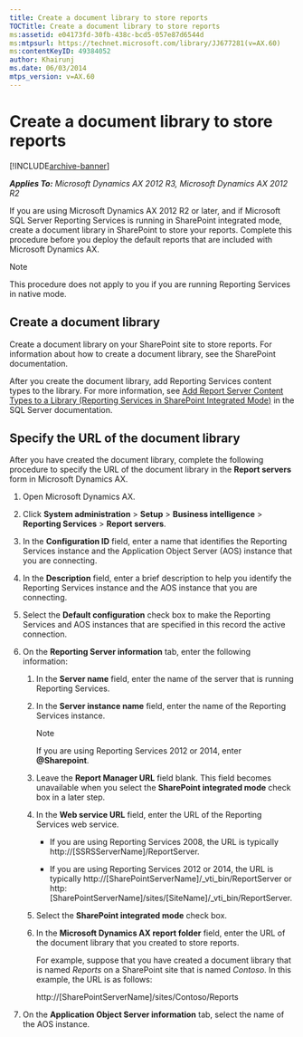```yaml
---
title: Create a document library to store reports
TOCTitle: Create a document library to store reports
ms:assetid: e04173fd-30fb-438c-bcd5-057e87d6544d
ms:mtpsurl: https://technet.microsoft.com/library/JJ677281(v=AX.60)
ms:contentKeyID: 49384052
author: Khairunj
ms.date: 06/03/2014
mtps_version: v=AX.60
---
```


# Create a document library to store reports 


[!INCLUDE[archive-banner](includes/archive-banner.md)]


_**Applies To:** Microsoft Dynamics AX 2012 R3, Microsoft Dynamics AX 2012 R2_

If you are using Microsoft Dynamics AX 2012 R2 or later, and if Microsoft SQL Server Reporting Services is running in SharePoint integrated mode, create a document library in SharePoint to store your reports. Complete this procedure before you deploy the default reports that are included with Microsoft Dynamics AX.


> [!NOTE]
> <P>This procedure does not apply to you if you are running Reporting Services in native mode.</P>



## Create a document library

Create a document library on your SharePoint site to store reports. For information about how to create a document library, see the SharePoint documentation.

After you create the document library, add Reporting Services content types to the library. For more information, see [Add Report Server Content Types to a Library (Reporting Services in SharePoint Integrated Mode)](https://technet.microsoft.com/library/bb326289\(v=sql.110\).aspx) in the SQL Server documentation.

## Specify the URL of the document library

After you have created the document library, complete the following procedure to specify the URL of the document library in the **Report servers** form in Microsoft Dynamics AX.

1.  Open Microsoft Dynamics AX.

2.  Click **System administration** \> **Setup** \> **Business intelligence** \> **Reporting Services** \> **Report servers**.

3.  In the **Configuration ID** field, enter a name that identifies the Reporting Services instance and the Application Object Server (AOS) instance that you are connecting.

4.  In the **Description** field, enter a brief description to help you identify the Reporting Services instance and the AOS instance that you are connecting.

5.  Select the **Default configuration** check box to make the Reporting Services and AOS instances that are specified in this record the active connection.

6.  On the **Reporting Server information** tab, enter the following information:
    
    1.  In the **Server name** field, enter the name of the server that is running Reporting Services.
    
    2.  In the **Server instance name** field, enter the name of the Reporting Services instance.
        

        > [!NOTE]
        > <P>If you are using Reporting Services 2012 or 2014, enter <STRONG>@Sharepoint</STRONG>.</P>

    
    3.  Leave the **Report Manager URL** field blank. This field becomes unavailable when you select the **SharePoint integrated mode** check box in a later step.
    
    4.  In the **Web service URL** field, enter the URL of the Reporting Services web service.
        
          - If you are using Reporting Services 2008, the URL is typically http://\[SSRSServerName\]/ReportServer.
        
          - If you are using Reporting Services 2012 or 2014, the URL is typically http://\[SharePointServerName\]/\_vti\_bin/ReportServer or http:\[SharePointServerName\]/sites/\[SiteName\]/\_vti\_bin/ReportServer.
    
    5.  Select the **SharePoint integrated mode** check box.
    
    6.  In the **Microsoft Dynamics AX report folder** field, enter the URL of the document library that you created to store reports.
        
        For example, suppose that you have created a document library that is named *Reports* on a SharePoint site that is named *Contoso*. In this example, the URL is as follows:
        
        http://\[SharePointServerName\]/sites/Contoso/Reports

7.  On the **Application Object Server information** tab, select the name of the AOS instance.

  


